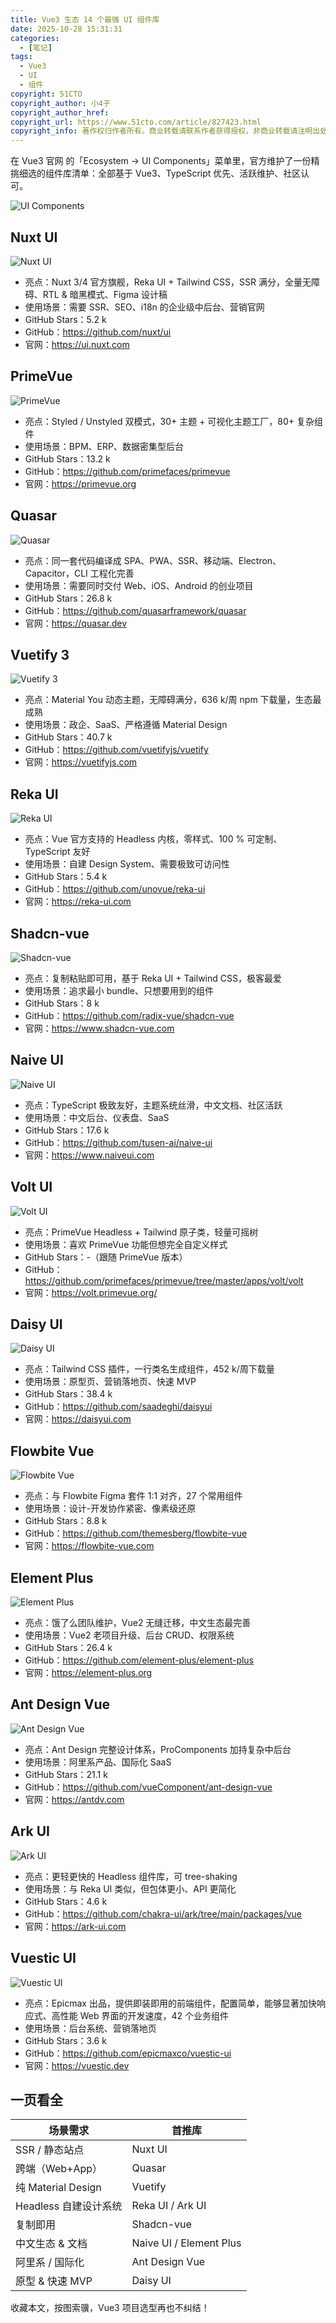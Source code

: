 ```yaml
---
title: Vue3 生态 14 个最强 UI 组件库
date: 2025-10-28 15:31:31
categories:
  - [笔记]
tags:
  - Vue3
  - UI
  - 组件
copyright: 51CTO
copyright_author: 小4子
copyright_author_href:
copyright_url: https://www.51cto.com/article/827423.html
copyright_info: 著作权归作者所有。商业转载请联系作者获得授权，非商业转载请注明出处。
---
```


在 Vue3 官网 的「Ecosystem → UI Components」菜单里，官方维护了一份精挑细选的组件库清单：全部基于 Vue3、TypeScript 优先、活跃维护、社区认可。

![UI Components](https://s2.51cto.com/oss/202510/16/78178123236588d7ac3912a4d0e2168255579a.webp)

## Nuxt UI

![Nuxt UI](https://s2.51cto.com/oss/202510/16/c85d46f753c88e999d1988ac25123993052c01.webp)

- 亮点：Nuxt 3/4 官方旗舰，Reka UI + Tailwind CSS，SSR 满分，全量无障碍、RTL & 暗黑模式、Figma 设计稿
- 使用场景：需要 SSR、SEO、i18n 的企业级中后台、营销官网
- GitHub Stars：5.2 k
- GitHub：https://github.com/nuxt/ui
- 官网：https://ui.nuxt.com

## PrimeVue

![PrimeVue](https://s2.51cto.com/oss/202510/16/918437a515517e652bd16603d7c60136707fa6.webp)

- 亮点：Styled / Unstyled 双模式，30+ 主题 + 可视化主题工厂，80+ 复杂组件
- 使用场景：BPM、ERP、数据密集型后台
- GitHub Stars：13.2 k
- GitHub：https://github.com/primefaces/primevue
- 官网：https://primevue.org

## Quasar

![Quasar](https://s2.51cto.com/oss/202510/16/09b900956f66d1627fa3131f603fec06b48b77.webp)

- 亮点：同一套代码编译成 SPA、PWA、SSR、移动端、Electron、Capacitor，CLI 工程化完善
- 使用场景：需要同时交付 Web、iOS、Android 的创业项目
- GitHub Stars：26.8 k
- GitHub：https://github.com/quasarframework/quasar
- 官网：https://quasar.dev

## Vuetify 3

![Vuetify 3](https://s2.51cto.com/oss/202510/16/f41d2e4774de6e368b0044cfcccbb465c2456d.webp)

- 亮点：Material You 动态主题，无障碍满分，636 k/周 npm 下载量，生态最成熟
- 使用场景：政企、SaaS、严格遵循 Material Design
- GitHub Stars：40.7 k
- GitHub：https://github.com/vuetifyjs/vuetify
- 官网：https://vuetifyjs.com

## Reka UI

![Reka UI](https://s2.51cto.com/oss/202510/16/28245c8791a40c9f0641609c73a9b52288844e.webp)

- 亮点：Vue 官方支持的 Headless 内核，零样式、100 % 可定制、TypeScript 友好
- 使用场景：自建 Design System、需要极致可访问性
- GitHub Stars：5.4 k
- GitHub：https://github.com/unovue/reka-ui
- 官网：https://reka-ui.com

## Shadcn-vue

![Shadcn-vue](https://s2.51cto.com/oss/202510/16/712185729e0873b8913056fa0e3eee02aa77d0.webp)

- 亮点：复制粘贴即可用，基于 Reka UI + Tailwind CSS，极客最爱
- 使用场景：追求最小 bundle、只想要用到的组件
- GitHub Stars：8 k
- GitHub：https://github.com/radix-vue/shadcn-vue
- 官网：https://www.shadcn-vue.com

## Naive UI

![Naive UI](https://s2.51cto.com/oss/202510/16/0923eda368320134f05422209353ea2aeda690.webp)

- 亮点：TypeScript 极致友好，主题系统丝滑，中文文档、社区活跃
- 使用场景：中文后台、仪表盘、SaaS
- GitHub Stars：17.6 k
- GitHub：https://github.com/tusen-ai/naive-ui
- 官网：https://www.naiveui.com

## Volt UI

![Volt UI](https://s2.51cto.com/oss/202510/16/a23e00b776c0a5a1052489e4647db443a875e1.webp)

- 亮点：PrimeVue Headless + Tailwind 原子类，轻量可摇树
- 使用场景：喜欢 PrimeVue 功能但想完全自定义样式
- GitHub Stars：-（跟随 PrimeVue 版本）
- GitHub：https://github.com/primefaces/primevue/tree/master/apps/volt/volt
- 官网：https://volt.primevue.org/

## Daisy UI

![Daisy UI](https://s2.51cto.com/oss/202510/16/889400580d28840d073150aa89efd9df9980e4.webp)

- 亮点：Tailwind CSS 插件，一行类名生成组件，452 k/周下载量
- 使用场景：原型页、营销落地页、快速 MVP
- GitHub Stars：38.4 k
- GitHub：https://github.com/saadeghi/daisyui
- 官网：https://daisyui.com

## Flowbite Vue

![Flowbite Vue](https://s2.51cto.com/oss/202510/16/61b099c03fe22158b1466917478cdd6185ca5b.webp)

- 亮点：与 Flowbite Figma 套件 1:1 对齐，27 个常用组件
- 使用场景：设计-开发协作紧密、像素级还原
- GitHub Stars：8.8 k
- GitHub：https://github.com/themesberg/flowbite-vue
- 官网：https://flowbite-vue.com

## Element Plus

![Element Plus](https://s2.51cto.com/oss/202510/16/41ebfc44324c13f45dc7136d26b0bc44e3f6ae.webp)

- 亮点：饿了么团队维护，Vue2 无缝迁移，中文生态最完善
- 使用场景：Vue2 老项目升级、后台 CRUD、权限系统
- GitHub Stars：26.4 k
- GitHub：https://github.com/element-plus/element-plus
- 官网：https://element-plus.org

## Ant Design Vue

![Ant Design Vue](https://s2.51cto.com/oss/202510/16/41c049d59e853e33752874c327e4183d298d88.webp)

- 亮点：Ant Design 完整设计体系，ProComponents 加持复杂中后台
- 使用场景：阿里系产品、国际化 SaaS
- GitHub Stars：21.1 k
- GitHub：https://github.com/vueComponent/ant-design-vue
- 官网：https://antdv.com

## Ark UI

![Ark UI](https://s2.51cto.com/oss/202510/16/a12b453902b81743d7696740d4360097813b61.webp)

- 亮点：更轻更快的 Headless 组件库，可 tree-shaking
- 使用场景：与 Reka UI 类似，但包体更小、API 更简化
- GitHub Stars：4.6 k
- GitHub：https://github.com/chakra-ui/ark/tree/main/packages/vue
- 官网：https://ark-ui.com

## Vuestic UI

![Vuestic UI](https://s2.51cto.com/oss/202510/16/e17da0a19e06939a1bc3420b9cbf167e0f53dc.webp)

- 亮点：Epicmax 出品，提供即装即用的前端组件，配置简单，能够显著加快响应式、高性能 Web 界面的开发速度，42 个业务组件
- 使用场景：后台系统、营销落地页
- GitHub Stars：3.6 k
- GitHub：https://github.com/epicmaxco/vuestic-ui
- 官网：https://vuestic.dev

## 一页看全

| 场景需求 | 首推库 |
| --- |  --- |
| SSR / 静态站点 | Nuxt UI |
| 跨端（Web+App） | Quasar |
| 纯 Material Design | Vuetify |
| Headless 自建设计系统 | Reka UI / Ark UI |
| 复制即用 | Shadcn-vue |
| 中文生态 & 文档 | Naive UI / Element Plus |
| 阿里系 / 国际化 | Ant Design Vue |
| 原型 & 快速 MVP | Daisy UI |

收藏本文，按图索骥，Vue3 项目选型再也不纠结！
